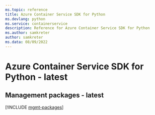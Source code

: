 ```yaml
---
ms.topic: reference
title: Azure Container Service SDK for Python
ms.devlang: python
ms.service: containerservice
description: Reference for Azure Container Service SDK for Python
ms.author: samkreter
author: samkreter
ms.data: 08/09/2022
---
```

# Azure Container Service SDK for Python - latest

## Management packages - latest
[!INCLUDE [mgmt-packages](container-service-mgmt-index.md)]